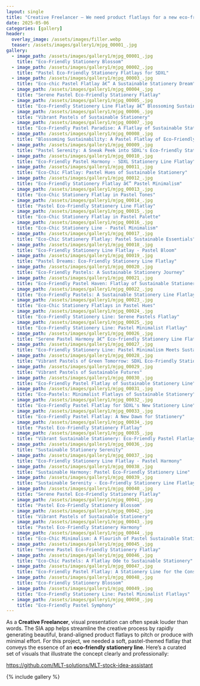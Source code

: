 ```yaml
---
layout: single
title: "Creative Freelancer – We need product flatlays for a new eco-friendly stationery line — clean, minimal, and with pastel tones."
date: 2025-05-06
categories: [gallery]
header:
  overlay_image: /assets/images/filler.webp
  teaser: /assets/images/gallery1/mjpg_00001_.jpg
gallery:
  - image_path: /assets/images/gallery1/mjpg_00001_.jpg
    title: "Eco-Friendly Stationery Blossom"
  - image_path: /assets/images/gallery1/mjpg_00002_.jpg
    title: "Pastel Eco-Friendly Stationery Flatlays for SDXL"
  - image_path: /assets/images/gallery1/mjpg_00003_.jpg
    title: "Eco-chic Pastel Flatlay â€” A Sustainable Stationery Dream"
  - image_path: /assets/images/gallery1/mjpg_00004_.jpg
    title: "Serene Pastel Eco-Friendly Stationery Flatlay"
  - image_path: /assets/images/gallery1/mjpg_00005_.jpg
    title: "Eco-Friendly Stationery Line Flatlay â€” Blossoming Sustainable Creativity"
  - image_path: /assets/images/gallery1/mjpg_00006_.jpg
    title: "Vibrant Pastels of Sustainable Stationery"
  - image_path: /assets/images/gallery1/mjpg_00007_.jpg
    title: "Eco-Friendly Pastel Paradise: A Flatlay of Sustainable Stationery Delights"
  - image_path: /assets/images/gallery1/mjpg_00008_.jpg
    title: "Blossoming Sustainability: A Pastel Flatlay of Eco-Friendly Stationery"
  - image_path: /assets/images/gallery1/mjpg_00009_.jpg
    title: "Pastel Serenity: A Sneak Peek into SDXL's Eco-friendly Stationery Line"
  - image_path: /assets/images/gallery1/mjpg_00010_.jpg
    title: "Eco-Friendly Pastel Harmony - SDXL Stationery Line Flatlay"
  - image_path: /assets/images/gallery1/mjpg_00011_.jpg
    title: "Eco-Chic Flatlay: Pastel Hues of Sustainable Stationery"
  - image_path: /assets/images/gallery1/mjpg_00012_.jpg
    title: "Eco-Friendly Stationery Flatlay â€” Pastel Minimalism"
  - image_path: /assets/images/gallery1/mjpg_00013_.jpg
    title: "Eco-Chic Stationery Flatlay in Pastel Tones"
  - image_path: /assets/images/gallery1/mjpg_00014_.jpg
    title: "Pastel Eco-Friendly Stationery Line Flatlay"
  - image_path: /assets/images/gallery1/mjpg_00015_.jpg
    title: "Eco-Chic Stationery Flatlay in Pastel Palette"
  - image_path: /assets/images/gallery1/mjpg_00016_.jpg
    title: "Eco-Chic Stationery Line - Pastel Minimalism"
  - image_path: /assets/images/gallery1/mjpg_00017_.jpg
    title: "Eco-Chic Stationery Flatlay: Pastel Sustainable Essentials"
  - image_path: /assets/images/gallery1/mjpg_00018_.jpg
    title: "Eco-Friendly Stationery Line Flatlay - Pastel Bloom"
  - image_path: /assets/images/gallery1/mjpg_00019_.jpg
    title: "Pastel Dreams: Eco-Friendly Stationery Line Flatlay"
  - image_path: /assets/images/gallery1/mjpg_00020_.jpg
    title: "Eco-Friendly Pastels: A Sustainable Stationery Journey"
  - image_path: /assets/images/gallery1/mjpg_00021_.jpg
    title: "Eco-Friendly Pastel Haven: Flatlay of Sustainable Stationery Line"
  - image_path: /assets/images/gallery1/mjpg_00022_.jpg
    title: "Eco-Friendly Pastels: A Sustainable Stationery Line Flatlay"
  - image_path: /assets/images/gallery1/mjpg_00023_.jpg
    title: "Eco-Chic Stationery Flatlays in Pastel Hues"
  - image_path: /assets/images/gallery1/mjpg_00024_.jpg
    title: "Eco-Friendly Stationery Line: Serene Pastels Flatlay"
  - image_path: /assets/images/gallery1/mjpg_00025_.jpg
    title: "Eco-Friendly Stationery Line: Pastel Minimalist Flatlay"
  - image_path: /assets/images/gallery1/mjpg_00026_.jpg
    title: "Serene Pastel Harmony â€“ Eco-friendly Stationery Line Flatlays"
  - image_path: /assets/images/gallery1/mjpg_00027_.jpg
    title: "Eco-Friendly Stationery Line: Pastel Minimalism Meets Sustainability"
  - image_path: /assets/images/gallery1/mjpg_00028_.jpg
    title: "Vibrant Pastels of Green Tomorrow: SDXL Eco-Friendly Stationery Flatlay"
  - image_path: /assets/images/gallery1/mjpg_00029_.jpg
    title: "Vibrant Pastels of Sustainable Futures"
  - image_path: /assets/images/gallery1/mjpg_00030_.jpg
    title: "Eco-Friendly Pastel Flatlay of Sustainable Stationery Line"
  - image_path: /assets/images/gallery1/mjpg_00031_.jpg
    title: "Eco-Pastels: Minimalist Flatlays of Sustainable Stationery"
  - image_path: /assets/images/gallery1/mjpg_00032_.jpg
    title: "Eco-Friendly Pastel Flatlay for SDXL's New Stationery Line"
  - image_path: /assets/images/gallery1/mjpg_00033_.jpg
    title: "Eco-Friendly Pastel Flatlay: A New Dawn for Stationery"
  - image_path: /assets/images/gallery1/mjpg_00034_.jpg
    title: "Pastel Eco-Friendly Stationery Flatlay"
  - image_path: /assets/images/gallery1/mjpg_00035_.jpg
    title: "Vibrant Sustainable Stationery: Eco-Friendly Pastel Flatlays"
  - image_path: /assets/images/gallery1/mjpg_00036_.jpg
    title: "Sustainable Stationery Serenity"
  - image_path: /assets/images/gallery1/mjpg_00037_.jpg
    title: "Eco-Friendly Stationery Line Flatlay - Pastel Harmony"
  - image_path: /assets/images/gallery1/mjpg_00038_.jpg
    title: "Sustainable Harmony: Pastel Eco-Friendly Stationery Line"
  - image_path: /assets/images/gallery1/mjpg_00039_.jpg
    title: "Sustainable Serenity - Eco-Friendly Stationery Line Flatlay"
  - image_path: /assets/images/gallery1/mjpg_00040_.jpg
    title: "Serene Pastel Eco-Friendly Stationery Flatlay"
  - image_path: /assets/images/gallery1/mjpg_00041_.jpg
    title: "Pastel Eco-Friendly Stationery Blossom"
  - image_path: /assets/images/gallery1/mjpg_00042_.jpg
    title: "Vibrant Pastels of Sustainable Stationery"
  - image_path: /assets/images/gallery1/mjpg_00043_.jpg
    title: "Pastel Eco-Friendly Stationery Harmony"
  - image_path: /assets/images/gallery1/mjpg_00044_.jpg
    title: "Eco-Chic Minimalism: A Flourish of Pastel Sustainable Stationery"
  - image_path: /assets/images/gallery1/mjpg_00045_.jpg
    title: "Serene Pastel Eco-Friendly Stationery Flatlay"
  - image_path: /assets/images/gallery1/mjpg_00046_.jpg
    title: "Eco-Chic Pastels: A Flatlay Ode to Sustainable Stationery"
  - image_path: /assets/images/gallery1/mjpg_00047_.jpg
    title: "Eco-Friendly Pastel Flatlay: A Stationery Line for the Conscious Consumer"
  - image_path: /assets/images/gallery1/mjpg_00048_.jpg
    title: "Eco-Friendly Stationery Blossom"
  - image_path: /assets/images/gallery1/mjpg_00049_.jpg
    title: "Eco-Friendly Stationery Line: Pastel Minimalist Flatlays"
  - image_path: /assets/images/gallery1/mjpg_00050_.jpg
    title: "Eco-Friendly Pastel Symphony"
---
```


As a **Creative Freelancer**, visual presentation can often speak louder than words. The SIA app helps streamline the creative process by rapidly generating beautiful, brand-aligned product flatlays to pitch or produce with minimal effort. For this project, we needed a soft, pastel-themed flatlay that conveys the essence of an **eco-friendly stationery line**. Here’s a curated set of visuals that illustrate the concept clearly and professionally:

https://github.com/MLT-solutions/MLT-stock-idea-assistant

{% include gallery %}
